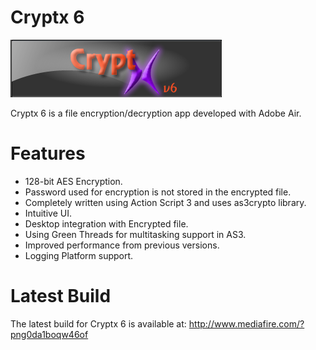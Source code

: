 Cryptx 6
=============

![GitHub Logo](/Resources/cryptx-6-header.png)

Cryptx 6 is a file encryption/decryption app developed with Adobe Air.

Features
============
* 128-bit AES Encryption.
* Password used for encryption is not stored in the encrypted file.
* Completely written using Action Script 3 and uses as3crypto library.
* Intuitive UI.
* Desktop integration with Encrypted file.
* Using Green Threads for multitasking support in AS3.
* Improved performance from previous versions.
* Logging Platform support.

Latest Build
============
The latest build for Cryptx 6 is available at: 
http://www.mediafire.com/?png0da1boqw46of
